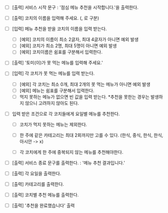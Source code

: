 - [ ] [출력] 서비스 시작 문구 : '점심 메뉴 추천을 시작합니다.'을 출력한다.

- [ ] [출력] 코치의 이름을 입력해 주세요. (, 로 구분)
- [ ] [입력] 메뉴 추천을 받을 코치의 이름을 입력 받는다.
  - [ ] [예외] 코치의 이름이 최소 2글자, 최대 4글자가 아니면 예외 발생
  - [ ] [예외] 코치가 최소 2명, 최대 5명이 아니면 예외 발생
  - [ ] [예외] 코치이름은 쉼표를 구분해서 입력한다.

- [ ] [출력] '토미(이)가 못 먹는 메뉴를 입력해 주세요.'
- [ ] [입력] 각 코치가 못 먹는 메뉴를 입력 받는다.
  - [ ] [예외] 각 코치는 최소 0개, 최대 2개의 못 먹는 메뉴가 아니면 예외 발생
  - [ ] [예외] 메뉴는 쉼표를 구분해서 입력한다.
  - [ ] 먹지 못하는 메뉴가 없으면 빈 값을 입력 받는다.
    *추천을 못한는 경우는 발생하지 않으니 고려하지 않아도 된다.

- [ ] 입력 받은 조건으로 각 코치들에게 요일별 메뉴를 추천한다.
  - [ ] 코치가 먹지 못하는 메뉴는 제외한다.
  - [ ] 한 주에 같은 카테고리는 최대 2회까지만 고를 수 있다. (한식, 중식, 한식, 한식, 아시안 -> x)
  - [ ] 각 코치에게 한 주에 중복되지 않는 메뉴를 추천해야한다.


- [ ] [출력] 서비스 종료 문구를 출력한다. : '메뉴 추천 결과입니다.'
- [ ] [출력] 각 요일을 출력한다.
- [ ] [출력] 카테고리를 출력한다.
- [ ] [출력] 코치별 추천 메뉴를 출력한다.
- [ ] [출력] '추천을 완료했습니다' 출력
